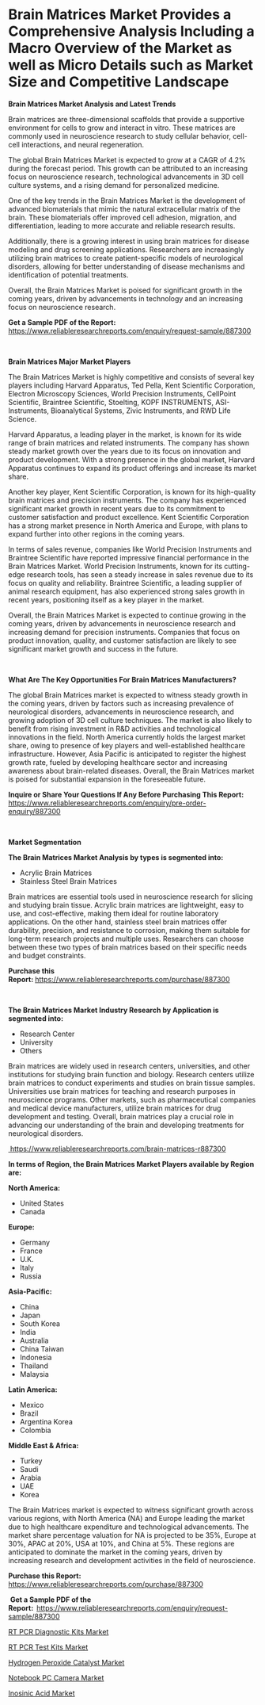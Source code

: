 <p><h1>Brain Matrices Market Provides a Comprehensive Analysis Including a Macro Overview of the Market as well as Micro Details such as Market Size and Competitive Landscape</h1></p><p><strong>Brain Matrices Market Analysis and Latest Trends</strong></p>
<p><p>Brain matrices are three-dimensional scaffolds that provide a supportive environment for cells to grow and interact in vitro. These matrices are commonly used in neuroscience research to study cellular behavior, cell-cell interactions, and neural regeneration.</p><p>The global Brain Matrices Market is expected to grow at a CAGR of 4.2% during the forecast period. This growth can be attributed to an increasing focus on neuroscience research, technological advancements in 3D cell culture systems, and a rising demand for personalized medicine.</p><p>One of the key trends in the Brain Matrices Market is the development of advanced biomaterials that mimic the natural extracellular matrix of the brain. These biomaterials offer improved cell adhesion, migration, and differentiation, leading to more accurate and reliable research results.</p><p>Additionally, there is a growing interest in using brain matrices for disease modeling and drug screening applications. Researchers are increasingly utilizing brain matrices to create patient-specific models of neurological disorders, allowing for better understanding of disease mechanisms and identification of potential treatments.</p><p>Overall, the Brain Matrices Market is poised for significant growth in the coming years, driven by advancements in technology and an increasing focus on neuroscience research.</p></p>
<p><strong>Get a Sample PDF of the Report:&nbsp;</strong> <a href="https://www.reliableresearchreports.com/enquiry/request-sample/887300">https://www.reliableresearchreports.com/enquiry/request-sample/887300</a></p>
<p>&nbsp;</p>
<p><strong>Brain Matrices Major Market Players</strong></p>
<p><p>The Brain Matrices Market is highly competitive and consists of several key players including Harvard Apparatus, Ted Pella, Kent Scientific Corporation, Electron Microscopy Sciences, World Precision Instruments, CellPoint Scientific, Braintree Scientific, Stoelting, KOPF INSTRUMENTS, ASI-Instruments, Bioanalytical Systems, Zivic Instruments, and RWD Life Science.</p><p>Harvard Apparatus, a leading player in the market, is known for its wide range of brain matrices and related instruments. The company has shown steady market growth over the years due to its focus on innovation and product development. With a strong presence in the global market, Harvard Apparatus continues to expand its product offerings and increase its market share.</p><p>Another key player, Kent Scientific Corporation, is known for its high-quality brain matrices and precision instruments. The company has experienced significant market growth in recent years due to its commitment to customer satisfaction and product excellence. Kent Scientific Corporation has a strong market presence in North America and Europe, with plans to expand further into other regions in the coming years.</p><p>In terms of sales revenue, companies like World Precision Instruments and Braintree Scientific have reported impressive financial performance in the Brain Matrices Market. World Precision Instruments, known for its cutting-edge research tools, has seen a steady increase in sales revenue due to its focus on quality and reliability. Braintree Scientific, a leading supplier of animal research equipment, has also experienced strong sales growth in recent years, positioning itself as a key player in the market.</p><p>Overall, the Brain Matrices Market is expected to continue growing in the coming years, driven by advancements in neuroscience research and increasing demand for precision instruments. Companies that focus on product innovation, quality, and customer satisfaction are likely to see significant market growth and success in the future.</p></p>
<p>&nbsp;</p>
<p><strong>What Are The Key Opportunities For Brain Matrices Manufacturers?</strong></p>
<p><p>The global Brain Matrices market is expected to witness steady growth in the coming years, driven by factors such as increasing prevalence of neurological disorders, advancements in neuroscience research, and growing adoption of 3D cell culture techniques. The market is also likely to benefit from rising investment in R&D activities and technological innovations in the field. North America currently holds the largest market share, owing to presence of key players and well-established healthcare infrastructure. However, Asia Pacific is anticipated to register the highest growth rate, fueled by developing healthcare sector and increasing awareness about brain-related diseases. Overall, the Brain Matrices market is poised for substantial expansion in the foreseeable future.</p></p>
<p><strong>Inquire or Share Your Questions If Any Before Purchasing This Report:</strong> <a href="https://www.reliableresearchreports.com/enquiry/pre-order-enquiry/887300">https://www.reliableresearchreports.com/enquiry/pre-order-enquiry/887300</a></p>
<p>&nbsp;</p>
<p><strong>Market Segmentation</strong></p>
<p><strong>The Brain Matrices Market Analysis by types is segmented into:</strong></p>
<p><ul><li>Acrylic Brain Matrices</li><li>Stainless Steel Brain Matrices</li></ul></p>
<p><p>Brain matrices are essential tools used in neuroscience research for slicing and studying brain tissue. Acrylic brain matrices are lightweight, easy to use, and cost-effective, making them ideal for routine laboratory applications. On the other hand, stainless steel brain matrices offer durability, precision, and resistance to corrosion, making them suitable for long-term research projects and multiple uses. Researchers can choose between these two types of brain matrices based on their specific needs and budget constraints.</p></p>
<p><strong>Purchase this Report:&nbsp;</strong><a href="https://www.reliableresearchreports.com/purchase/887300">https://www.reliableresearchreports.com/purchase/887300</a></p>
<p>&nbsp;</p>
<p><strong>The Brain Matrices Market Industry Research by Application is segmented into:</strong></p>
<p><ul><li>Research Center</li><li>University</li><li>Others</li></ul></p>
<p><p>Brain matrices are widely used in research centers, universities, and other institutions for studying brain function and biology. Research centers utilize brain matrices to conduct experiments and studies on brain tissue samples. Universities use brain matrices for teaching and research purposes in neuroscience programs. Other markets, such as pharmaceutical companies and medical device manufacturers, utilize brain matrices for drug development and testing. Overall, brain matrices play a crucial role in advancing our understanding of the brain and developing treatments for neurological disorders.</p></p>
<p><a href="https://www.reliableresearchreports.com/brain-matrices-r887300">&nbsp;https://www.reliableresearchreports.com/brain-matrices-r887300</a></p>
<p><strong>In terms of Region, the Brain Matrices Market Players available by Region are:</strong></p>
<p>
    <p> <strong> North America: </strong>
        <ul>
            <li>United States</li>
            <li>Canada</li>
        </ul>
        </p> 
    <p> <strong> Europe: </strong>
        <ul>
            <li>Germany</li>
            <li>France</li>
            <li>U.K.</li>
            <li>Italy</li>
            <li>Russia</li>
        </ul>
        </p> 
    <p> <strong> Asia-Pacific: </strong>
        <ul>
            <li>China</li>
            <li>Japan</li>
            <li>South Korea</li>
            <li>India</li>
            <li>Australia</li>
            <li>China Taiwan</li>
            <li>Indonesia</li>
            <li>Thailand</li>
            <li>Malaysia</li>
        </ul>
        </p> 
    <p> <strong> Latin America: </strong>
        <ul>
            <li>Mexico</li>
            <li>Brazil</li>
            <li>Argentina Korea</li>
            <li>Colombia</li>
        </ul>
        </p> 
    <p> <strong> Middle East & Africa: </strong>
        <ul>
            <li>Turkey</li>
            <li>Saudi</li>
            <li>Arabia</li>
            <li>UAE</li>
            <li>Korea</li>
        </ul>
    </p>
    </p>
<p><p>The Brain Matrices market is expected to witness significant growth across various regions, with North America (NA) and Europe leading the market due to high healthcare expenditure and technological advancements. The market share percentage valuation for NA is projected to be 35%, Europe at 30%, APAC at 20%, USA at 10%, and China at 5%. These regions are anticipated to dominate the market in the coming years, driven by increasing research and development activities in the field of neuroscience.</p></p>
<p><strong>Purchase this Report: </strong><a href="https://www.reliableresearchreports.com/purchase/887300">https://www.reliableresearchreports.com/purchase/887300</a></p>
<p>&nbsp;<strong>Get a Sample PDF of the Report:&nbsp;&nbsp;</strong><a href="https://www.reliableresearchreports.com/enquiry/request-sample/887300">https://www.reliableresearchreports.com/enquiry/request-sample/887300</a></p>
<p><strong></strong></p>
<p><p><a href="https://github.com/brendafegmorris532/Market-Research-Report-List-2/blob/main/rt-pcr-diagnostic-kits-market.md">RT PCR Diagnostic Kits Market</a></p><p><a href="https://github.com/LarryPearsongXXfvf/Market-Research-Report-List-1/blob/main/rt-pcr-test-kits-market.md">RT PCR Test Kits Market</a></p><p><a href="https://www.linkedin.com/pulse/hydrogen-peroxide-catalyst-market-forecast-global-trends-2ankf?trackingId=nK6d3P1TTDKB7RKscW3RMA%3D%3D">Hydrogen Peroxide Catalyst Market</a></p><p><a href="https://medium.com/@akshatreportprime/notebook-pc-camera-market-size-share-trends-analysis-report-by-product-built-in-camera-usb-6a938e4c6958">Notebook PC Camera Market</a></p><p><a href="https://www.linkedin.com/pulse/future-trends-global-inosinic-acid-market-insights-analysis-from-amb2f?trackingId=SwaN4UKTQGalW8HJZS4%2FQw%3D%3D">Inosinic Acid Market</a></p></p>